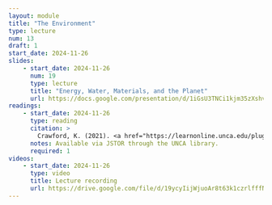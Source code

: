 ```yaml
---
layout: module
title: "The Environment"
type: lecture
num: 13
draft: 1
start_date: 2024-11-26
slides: 
    - start_date: 2024-11-26
      num: 19
      type: lecture
      title: "Energy, Water, Materials, and the Planet"
      url: https://docs.google.com/presentation/d/1iGsU3TNCi1kjm35zXshvvQ8T7pQYhi8VnQ-N5zFn0nQ/edit?usp=sharing
readings: 
    - start_date: 2024-11-26
      type: reading
      citation: >
        Crawford, K. (2021). <a href="https://learnonline.unca.edu/pluginfile.php/1510960/mod_resource/content/1/CRAWFORD-Earth-2021.pdf" target="_blank">Chapter 1. Earth</a>. In The Atlas of AI. Yale University Press.
      notes: Available via JSTOR through the UNCA library.
      required: 1
videos:
    - start_date: 2024-11-26
      type: video
      title: Lecture recording
      url: https://drive.google.com/file/d/19ycyIijWjuoAr8t63k1czrlfffNWCTeT/view?usp=drive_link
---
```


